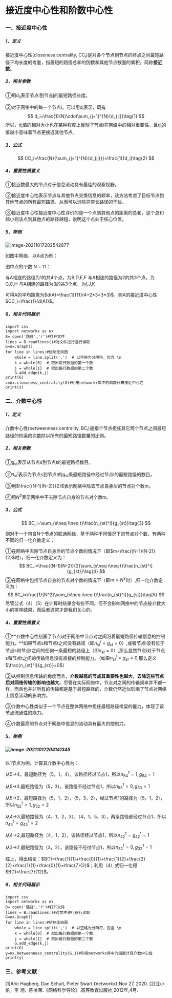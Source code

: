 #                            接近度中心性和阶数中心性

### 一、接近度中心性

##### 1、定义

接近度中心性(closeness centrality, CC<sub>i</sub>)是对各个节点到节点的终点之间最短路径平均长度的考量，指最短的路径总和的倒数和其他节点数量的乘积，简称**接近数**。

##### 2、相关参数

①用d<sub>ij</sub>表示节点i到节点j的最短路径长度。

②对于网络中的每一个节点i，可以用d<sub>i</sub>表示，既有
$$
d_i=\frac{1}{N}\cdot\sum_{j=1}^{N}{d_{ij}}\tag{1}
$$
所以，d<sub>i</sub>值的相对大小也在某种程度上反映了节点i在网络中的相对重要性，且d<sub>i</sub>的值越小意味着节点更接近其他节点。

##### 3、公式

$$
CC_i=\frac{N}{\sum_{j=1}^{N}{d_{ij}}}=\frac{1}{d_i}\tag{2}
$$

<!--注：综合（1)(2)式可将d<sub>i</sub>的倒数定义为节点i的接近度中心性。-->

##### 4、重要性质意义

①接近数最大的节点对于信息流动具有最佳的观察视野。

②接近度中心性表示节点与其他节点交换信息的频率，该方法考虑了目标节点到其他节点的所有最短路径，从而可以消除异常长路径的干扰。

③接近度中心性接近度中心性评价的是一个点到其他点的距离的总和，这个总和越小则该点到其他点的路径越短，说明这个点处于核心位置。

##### 5、举例

![image-20211017202542877](C:\Users\lj\AppData\Roaming\Typora\typora-user-images\image-20211017202542877.png)

如图中网络，以A点为例：

图中点的个数 N = 11：

与A相连的路径为1的共4个点，为B,D,E,F
与A相连的路径为2的共3个点，为G,C,H
与A相连的路径为3的共3个点，为I,J,K

可得A的平均距离为$d(A)=\frac{1}{11}(4+2*3=3*3)$，则A的接近度中心性$CC_i=\frac{1}{d(A)}$。
##### 6、相关代码展示
```{python}
import csv
import networkx as nx
B= open('路径','r')#打开文件
lines = B.readlines()#对文件进行逐行读取
G=nx.Graph()
for line in lines:#绘制无向图
    whole = line.split(',')  # 以空格为分隔符，包含 \n
    k = whole[0]  # 取出每行数据的第一个数
    j = whole[1]  # 取出每行数据的第二个数
    G.add_edge(k,j)
print(G)
z=nx.closeness_centrality(G)#利用networkx库中的函数计算接近中心性
print(z)
```
### 二、介数中心性

##### 1、定义

介数中心性(betweenness centrality, BC<sub>i</sub>)是指个节点担任其它两个节点之间最短路径的桥梁的次数除以所有的最短路径数量的比例。

##### 2、相关参数

①g<sub>st</sub>表示从节点s到节点t的最短路径数目。

②$n_{st}^i$表示为节点s到节点t的g$_{st}$条最短路径中经过节点i的最短路径的数目。

③用$\frac{(N-1)(N-2)}{2}$表示网络中除去节点自身后的节点对个数m。

④用$N^2$表示网络中不去除节点自身的节点对个数m。

##### 3、公式

$$
BC_i=\sum_{s\neq i\neq t}\frac{n_{st}^i}{g_{st}}\tag{3}
$$

则对于一个包含N个节点的联通网络，基于两种不同情况下的节点对个数，有两种不同的归一化介数定义：

①在网络中去除节点自身后的节点个数的情况下（即$m=\frac{(N-1)(N-2)}{2}$时），归一化介数定义为：
$$
BC_i=\frac{(N-1)(N-2)}{2}\sum_{s\neq i\neq t}\frac{n_{st}^i}{g_{st}}\tag{4}
$$
②在网络中包括节点自身的节点对个数的情况下（即$m=N^2$时）,归一化介数定义为：
$$
BC_i=\frac{1}{N^2}\sum_{s\neq i\neq t}\frac{n_{st}^i}{g_{st}}\tag{5}
$$
尽管公式（4）（5）在计算时结果会有些不同，但不会影响网络中的节点按介数大小的排序结果，而后者通常才是我们关心的。

##### 4、重要性质意义

①**介数中心性刻画了节点i对于网络中节点对之间沿着最短路径传输信息的控制能力。**如果节点s和节点t之间没有路径（即$n_{st}^i=g_{st}=0$）,或者节点i没有位于节点s和节点t之间的任何一条最短的路径上（即$n_{st}=0$）,那么显然节点i对于节点s和节点t之间的传输信息没有直接的控制能力。（如果$n_{st}^i=g_{st}=0$,那么定义$\frac{n_{st}^i}{g_{st}}=0$）

②从控制信息传输的角度而言，**介数越高的节点其重要性也越大，去除这些节点后对网络传输的影响也越大**。尽管在实际网络中，节点对之间的传输频率并不都一样，而且也并非所有的传输都是基于最短路径的，介数仍然近似刻画了节点对网络上信息流动的影响力。

③介数中心性类似于一个节点在整体网络中担任最短路径桥梁的能力，体现了该节点流通性的能力。

④介数最高的节点对于网络中信息的流动具有最大的控制力。

##### 5、举例

##### ![image-20211017204141345](C:\Users\lj\AppData\Roaming\Typora\typora-user-images\image-20211017204141345.png)

以1节点为例，计算其介数中心性为：

从5->4，最短路径为（5，1，4），该路径经过节点1，所以$n_{54}^1=1,g_{54}=1$

从5->3,最短路径为（5，3），该路径不经过节点1，所以$n_{53}^1=0,g_{53}=1$

从5->2，最短路径为（5，1，2），（5，3，2），经过节点1的路径为（5，1，2），所以$n_{52}^1=1,g_{52}=2$

从4->3,最短路径为（4，1，2，3），（4，1，5，3），两条路径都经过节点1，所以$n_{43}^1=g_{43}^1=2$

从4->2,最短路径为（4，1，2），该路径经过节点1，所以$n_{42}^1=g_{42}^1=1$

从3->2,最短路径为（3，2），该路径不经过节点1，所以$n_{32}^1=0,g_{32}^1=1$

综上，得出结论：$B(1)=\frac{1}{1}+\frac{0}{1}+\frac{1}{2}+\frac{2}{2}+\frac{1}{1}+\frac{0}{1}=\frac{7}{2}$；利用（4）式归一化得$B(1)=\frac{7}{12}$。
##### 6、相关代码展示
```{python}
import csv
import networkx as nx
B= open('路径','r')#打开文件
lines = B.readlines()#对文件进行逐行读取
G=nx.Graph()
for line in lines:#绘制无向图
    whole = line.split(',')  # 以空格为分隔符，包含 \n
    k = whole[0]  # 取出每行数据的第一个数
    j = whole[1]  # 取出每行数据的第二个数
    G.add_edge(k,j)
print(G)
y=nx.betweenness_centrality(G,1)#利用networkx库中的函数计算介数中心性
print(y)
```
### 三、参考文献
[1]Aric Hagberg, Dan Schult, Pieter Swart.《networkx》,Nov 27, 2020.
[2]汪小帆，李 翔，陈关荣.《网络科学导论》.高等教育出版社,2012年,4月.

